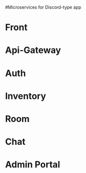 #Microservices for Discord-type app

# Front

# Api-Gateway

# Auth

# Inventory

# Room

# Chat

# Admin Portal
